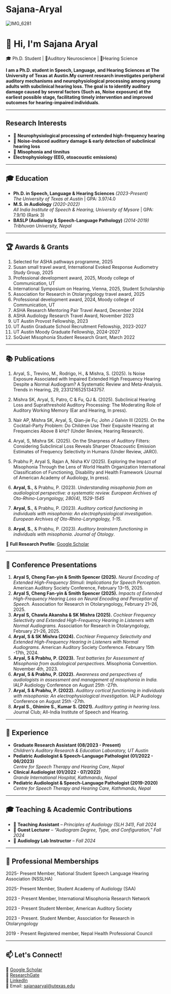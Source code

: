 # Sajana-Aryal
![IMG_6281](https://github.com/user-attachments/assets/c93501e3-e45d-47e3-a67b-904216968fc1)


# 👋 Hi, I'm **Sajana Aryal**  

🎓 Ph.D. Student | 🧠Auditory Neuroscience | 🦻Hearing Science 

**I am a Ph.D. student in **Speech, Language, and Hearing Sciences** at **The University of Texas at Austin**.My current research investigates peripheral auditory mechanisms and neurophysiological processing among young adults with subclinical hearing loss. The goal is to identify auditory damage caused by several factors (Such as, Noise exposure) at the earliest possible stage, facilitating timely intervention and improved outcomes for hearing-impaired individuals**.
 
---

##  **Research Interests**
- 🧠 **Neurophysiological processing of extended high-frequency hearing**
- 🦻 **Noise-induced auditory damage & early detection of subclinical hearing loss**
- 🦻 **Misophonia and tinnitus**
-  **Electrophysiology (EEG, otoacoustic emissions)**

---

## 🎓 **Education**
- **Ph.D. in Speech, Language & Hearing Sciences** *(2023-Present)*  
  *The University of Texas at Austin* | GPA: 3.97/4.0  
- **M.S. in Audiology** *(2020-2022)*  
  *All India Institute of Speech & Hearing, University of Mysore* | GPA: 7.9/10 (Rank 3)  
- **BASLP (Audiology & Speech-Language Pathology)** *(2014-2019)*  
  *Tribhuvan University, Nepal*  

---

## 🏆 **Awards & Grants**
1.	Selected for ASHA pathways programme, 2025
2.	Susan small travel award, International Evoked Response Audiometry Study Group, 2025
3.	Professional development award, 2025, Moody college of Communication, UT
4.	International Symposium on Hearing, Vienna, 2025, Student Scholarship
5.	Association for Research in Otolaryngology travel award, 2025
6.	Professional development award, 2024, Moody college of Communication, UT
7.	ASHA Research Mentoring Pair Travel Award, December 2024
8.	ASHA Audiology Research Travel Award, November 2023
9.	UT Austin Provost Fellowship, 2023
10.	UT Austin Graduate School Recruitment Fellowship, 2023-2027
11.	UT Austin Moody Graduate Fellowship, 2024-2027
12.	SoQuiet Misophonia Student Research Grant, March 2022

---

## 📚 **Publications**
1. Aryal, S., Trevino, M., Rodrigo, H., & Mishra, S. (2025). Is Noise Exposure Associated with Impaired Extended High Frequency Hearing Despite a Normal Audiogram? A Systematic Review and Meta-Analysis. Trends in Hearing, 29, 23312165251343757.

2.	Mishra SK, Aryal, S, Patro, C & Fu, QJ &. (2025). Subclinical Hearing Loss and Suprathreshold Auditory Processing: The Moderating Role of Auditory Working Memory (Ear and Hearing, In press).

3.	Nair AP, Mishra SK, Aryal, S, Qian-jie Fu; John J Galvin III (2025). On the Cocktail-Party Problem: Do Children Use Their Exquisite Hearing at Frequencies Above 8 kHz? (Under Review, Hearing Research).

4.	Aryal, S, Mishra SK. (2025). On the Sharpness of Auditory Filters: Considering Subclinical Loss Reveals Sharper Otoacoustic Emission Estimates of Frequency Selectivity in Humans (Under Review, JARO).
   
6.	Prabhu P, Aryal S, Rajan A, Nisha KV (2025). Exploring the Impact of Misophonia Through the Lens of World Health Organization International Classification of Functioning, Disability and Health Framework (Journal of American Academy of Audiology, In press).


7. **Aryal, S.**, & Prabhu, P. (2023). *Understanding misophonia from an audiological perspective: a systematic review. European Archives of Oto-Rhino-Laryngology, 280(4), 1529-1545*
8. **Aryal, S.**, & Prabhu, P. (2023). *Auditory cortical functioning in individuals with misophonia: An electrophysiological investigation*. *European Archives of Oto-Rhino-Laryngology, 1-15*.  
9. **Aryal, S.**, & Prabhu, P. (2023). *Auditory brainstem functioning in individuals with misophonia*. *Journal of Otology*.  

📖 **Full Research Profile**: [Google Scholar](https://scholar.google.com/citations?user=BUryX9QAAAAJ&hl=en)  

---

## 🎤 **Conference Presentations**
1. **Aryal S, Cheng Fan-yin & Smith Spencer (2025).** *Neural Encoding of Extended High-Frequency Stimuli: Implications for Speech Perception.* American Auditory Society Conference, February 13–15, 2025.  
2. **Aryal S, Cheng Fan-yin & Smith Spencer (2025).** *Impacts of Extended High-Frequency Hearing Loss on Neural Encoding and Perception of Speech.* Association for Research in Otolaryngology, February 21–26, 2025.  
3. **Aryal S, Chawla Akansha & SK Mishra (2025).** *Cochlear Frequency Selectivity and Extended High-Frequency Hearing in Listeners with Normal Audiograms.* Association for Research in Otolaryngology, February 21–26, 2025.  
4. **Aryal, S & SK Mishra (2024).** *Cochlear Frequency Selectivity and Extended High-Frequency Hearing in Listeners with Normal Audiograms.* American Auditory Society Conference. February 15th -17th, 2024.  
5. **Aryal, S & Prabhu, P. (2023).** *Test batteries for Assessment of Misophonia from audiological perspectives.* Misophonia Convention. November 4th, 2023.  
6. **Aryal, S & Prabhu, P. (2022).** *Awareness and perspectives of audiologists in assessment and management of misophonia in India.* IALP Audiology Conference on August 25th -27th.  
7. **Aryal, S & Prabhu, P. (2022).** *Auditory cortical functioning in individuals with misophonia: An electrophysiological investigation.* IALP Audiology Conference on August 25th -27th.  
8. **Aryal S., Ghimire S., Kumar S. (2021).** *Auditory gating in hearing loss.* Journal Club; All-India Institute of Speech and Hearing.  

---

## 💼 **Experience**
- **Graduate Research Assistant (08/2023 - Present)**  
  *Children’s Auditory Research & Education Laboratory, UT Austin*  
- **Pediatric Audiologist & Speech-Language Pathologist (01/2022 - 06/2023)**  
  *Centre for Speech Therapy and Hearing Care, Nepal*  
- **Clinical Audiologist (01/2022 - 07/2022)**  
  *Grande International Hospital, Kathmandu, Nepal*  
- **Pediatric Audiologist & Speech-Language Pathologist (2019-2020)**  
  *Centre for Speech Therapy and Hearing Care, Kathmandu, Nepal*  
---

## 🎓 **Teaching & Academic Contributions**
- 🏫 **Teaching Assistant** – *Principles of Audiology (SLH 341), Fall 2024*  
- 🏫 **Guest Lecturer** – *“Audiogram Degree, Type, and Configuration,” Fall 2024*  
- 🏫 **Audiology Lab Instructor** – *Fall 2024*  

---

## 🤝 **Professional Memberships**
2025- Present       Member, National Student Speech Language Hearing Association (NSSLHA)

2025- Present       Member, Student Academy of Audiology (SAA)

2023 - Present      Member, International Misophonia Research Network 

2023 - Present      Student Member, American Auditory Society 

2023 - Present.     Student Member, Association for Research in Otolaryngology

2019 - Present      Registered member, Nepal Health Professional Council

---

## 📫 **Let's Connect!**
🔗 [Google Scholar](https://scholar.google.com/citations?user=BUryX9QAAAAJ&hl=en)  
🔗 [ResearchGate](https://www.researchgate.net/profile/Sajana-Aryal?ev=hdr_xprf)  
🔗 [LinkedIn](https://www.linkedin.com/in/sajana-aryal-209612187/)  
📧 Email: [sajanaaryal@utexas.edu](mailto:sajanaaryal@utexas.edu)  
 
